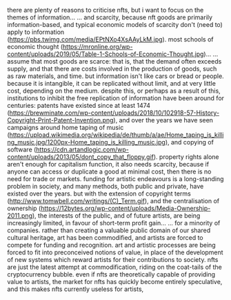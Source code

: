 there are plenty of reasons to criticise nfts,
but i want to focus on the themes of information...
... and scarcity,
because nft goods are primarily information-based,
and typical economic models of scarcity don't (need to) apply to information (https://pbs.twimg.com/media/EPtNXo4XsAAyLkM.jpg).
most schools of economic thought (https://mronline.org/wp-content/uploads/2019/05/Table-1-Schools-of-Economic-Thought.jpg)...
... assume that most goods are scarce:
that is, that the demand often exceeds supply,
and that there are costs involved in the production of goods,
such as raw materials,
and time.
but information isn't like cars or bread or people.
because it is intangible, it can be replicated without limit,
and at very little cost, depending on the medium.
despite this, or perhaps as a result of this,
institutions to inhibit the free replication of information have been around for centuries:
patents have existed since at least 1474 (https://brewminate.com/wp-content/uploads/2018/10/102918-57-History-Copyright-Print-Patent-Invention.png),
and over the years we have seen campaigns around home taping of music (https://upload.wikimedia.org/wikipedia/de/thumb/a/ae/Home_taping_is_killing_music.jpg/1200px-Home_taping_is_killing_music.jpg),
and copying of software (https://cdn.artandlogic.com/wp-content/uploads/2013/05/dont_copy_that_floppy.gif).
property rights alone aren't enough for capitalism function,
it also needs scarcity,
because if anyone can access or duplicate a good at minimal cost,
then there is no need for trade or markets.
funding for artistic endeavours is a long-standing problem in society,
and many methods, both public and private, have existed over the years.
but with the extension of copyright terms (http://www.tomwbell.com/writings/(C)_Term.gif),
and the centralisation of ownership (https://12bytes.org/wp-content/uploads/Media-Ownership-2011.png),
the interests of the public, and of future artists,
are being increasingly limited,
in favour of short-term profit gain...
... for a minority of companies.
rather than creating a valuable public domain of our shared cultural heritage,
art has been commodified, and artists are forced to compete for funding and recognition.
art and artistic processes are being forced to fit into preconceived notions of value,
in place of the development of new systems which reward artists for their contributions to society.
nfts are just the latest attempt at commodification,
riding on the coat-tails of the cryptocurrency bubble.
even if nfts are theoretically capable of providing value to artists,
the market for nfts has quickly become entirely speculative,
and this makes nfts currently useless for artists,
